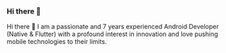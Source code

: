### Hi there 👋

Hi there 👋 I am a passionate and 7 years experienced Android Developer (Native & Flutter) with a profound interest in innovation and love pushing mobile technologies to their limits.

<!--
**nowfalsalahudeen/nowfalsalahudeen** is a ✨ _special_ ✨ repository because its `README.md` (this file) appears on your GitHub profile.

Here are some ideas to get you started:

- 🔭 I’m currently working on ...
- 🌱 I’m currently learning ...
- 👯 I’m looking to collaborate on ...
- 🤔 I’m looking for help with ...
- 💬 Ask me about ...
- 📫 How to reach me: ...
- 😄 Pronouns: ...
- ⚡ Fun fact: ...
-->
